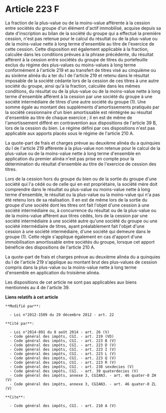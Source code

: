 # Article 223 F

La fraction de la plus-value ou de la moins-value afférente à la cession entre sociétés du groupe d'un élément d'actif
immobilisé, acquise depuis sa date d'inscription au bilan de la société du groupe qui a effectué la première cession, n'est
pas retenue pour le calcul du résultat ou de la plus-value ou de la moins-value nette à long terme d'ensemble au titre de
l'exercice de cette cession. Cette disposition est également applicable à la fraction, calculée dans les conditions prévues à
la phrase précédente, du résultat afférent à la cession entre sociétés du groupe de titres du portefeuille exclus du régime
des plus-values ou moins-values à long terme conformément à l'article 219 et au transfert de titres visé au cinquième ou au
sixième alinéa du a ter du I de l'article 219 et retenu dans le résultat imposable de la société cédante lors de la cession
de ces titres à une autre société du groupe, ainsi qu'à la fraction, calculée dans les mêmes conditions, du résultat ou de la
plus-value ou de la moins-value nette à long terme d'ensemble afférent à la cession par une société du groupe à une société
intermédiaire de titres d'une autre société du groupe (1). Une somme égale au montant des suppléments d'amortissements
pratiqués par la société cessionnaire d'un bien amortissable est réintégrée au résultat d'ensemble au titre de chaque
exercice ; il en est de même de l'amortissement différé en contravention aux dispositions de l'article 39 B, lors de la
cession du bien. Le régime défini par ces dispositions n'est pas applicable aux apports placés sous le régime de l'article
210 A. 

La quote-part de frais et charges prévue au deuxième alinéa du a quinquies du I de l'article 219 afférente à la plus-value
non retenue pour le calcul de la plus-value ou de la moins-value nette à long terme d'ensemble en application du premier
alinéa n'est pas prise en compte pour la détermination du résultat d'ensemble au titre de l'exercice de cession des titres. 

Lors de la cession hors du groupe du bien ou de la sortie du groupe d'une société qui l'a cédé ou de celle qui en est
propriétaire, la société mère doit comprendre dans le résultat ou plus-value ou moins-value nette à long terme d'ensemble, le
résultat ou la plus-value ou la moins-value qui n'a pas été retenu lors de sa réalisation. Il en est de même lors de la
sortie du groupe d'une société dont les titres ont fait l'objet d'une cession à une société intermédiaire ou, à concurrence
du résultat ou de la plus-value ou de la moins-value afférent aux titres cédés, lors de la cession par une société
intermédiaire à une société autre qu'une société du groupe ou une société intermédiaire de titres, ayant préalablement fait
l'objet d'une cession à une société intermédiaire, d'une société qui demeure dans le groupe (1). Cette règle s'applique
également en cas d'apport d'une immobilisation amortissable entre sociétés du groupe, lorsque cet apport bénéficie des
dispositions de l'article 210 A. 

La quote-part de frais et charges prévue au deuxième alinéa du a quinquies du I de l'article 219 s'applique au montant brut
des plus-values de cession compris dans la plus-value ou la moins-value nette à long terme d'ensemble en application du
troisième alinéa. 

Les dispositions de cet article ne sont pas applicables aux biens mentionnés au 4 de l'article 39.

**Liens relatifs à cet article**

	**Modifié par**:

	  - Loi n°2012-1509 du 29 décembre 2012 - art. 22

	**Cité par**:

	  - Loi n°2014-891 du 8 août 2014 - art. 26 (V)
	  - Code général des impôts, CGI. - art. 219 (VD)
	  - Code général des impôts, CGI. - art. 223 B (V)
	  - Code général des impôts, CGI. - art. 223 D (V)
	  - Code général des impôts, CGI. - art. 223 I (V)
	  - Code général des impôts, CGI. - art. 223 L (V)
	  - Code général des impôts, CGI. - art. 223 Q (V)
	  - Code général des impôts, CGI. - art. 223 R (V)
	  - Code général des impôts, CGI. - art. 238 sexdecies (V)
	  - Code général des impôts, CGI. - art. 39 quaterdecies (V)
	  - Code général des impôts, annexe 3, CGIAN3. - art. 46 quater-0 ZH (V)
	  - Code général des impôts, annexe 3, CGIAN3. - art. 46 quater-0 ZL (V)

	**Cite**:

	  - Code général des impôts, CGI. - art. 210 A (V)
